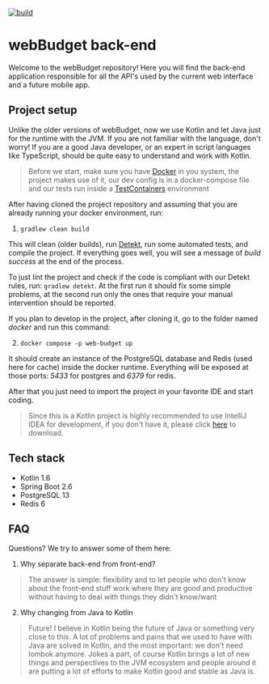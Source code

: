 [![build](https://github.com/web-budget/back-end/actions/workflows/gradle.yml/badge.svg)](https://github.com/web-budget/back-end/actions/workflows/gradle.yml)
# webBudget back-end

Welcome to the webBudget repository! Here you will find the back-end application responsible for all the API's used by 
the current web interface and a future mobile app.

## Project setup

Unlike the older versions of webBudget, now we use Kotlin and let Java just for the runtime with the JVM. If you are not 
familiar with the language, don't worry! If you are a good Java developer, or an expert in script languages like 
TypeScript, should be quite easy to understand and work with Kotlin. 

> Before we start, make sure you have [Docker](https://docs.docker.com/get-docker/) in you system, the project makes use 
> of it, our dev config is in a docker-compose file and our tests run inside a [TestContainers](https://www.testcontainers.org/) environment 

After having cloned the project repository and assuming that you are already running your docker environment, run:

1. `gradlew clean build` 

This will clean (older builds), run [Detekt](https://detekt.github.io/detekt/), run some automated tests, and compile 
the project. If everything goes well, you will see a message of _build success_ at the end of the process.

To just lint the project and check if the code is compliant with our Detekt rules, run: `gradlew detekt`. At the first
run it should fix some simple problems, at the second run only the ones that require your manual intervention should be
reported.

If you plan to develop in the project, after cloning it, go to the folder named _docker_ and run this command:

2. `docker compose -p web-budget up`

It should create an instance of the PostgreSQL database and Redis (used here for cache) inside the docker runtime. 
Everything will be exposed at those ports: _5433_ for postgres and _6379_ for redis.

After that you just need to import the project in your favorite IDE and start coding.

> Since this is a Kotlin project is highly recommended to use IntelliJ IDEA for development, if you don't have
> it, please click [here](https://www.jetbrains.com/?from=webBudget) to download.

## Tech stack

- Kotlin 1.6
- Spring Boot 2.6
- PostgreSQL 13
- Redis 6

## FAQ

Questions? We try to answer some of them here:

1. Why separate back-end from front-end?
> The answer is simple: flexibility and to let people who don't know about the front-end stuff work where they are good 
> and productive without having to deal with things they didn't know/want

2. Why changing from Java to Kotlin
> Future! I believe in Kotlin being the future of Java or something very close to this. A lot of problems and pains that 
> we used to have with Java are solved in Kotlin, and the most important: we don't need lombok anymore.
> Jokes a part, of course Kotlin brings a lot of new things and perspectives to the JVM ecosystem and people around it 
> are putting a lot of efforts to make Kotlin good and stable as Java is. 